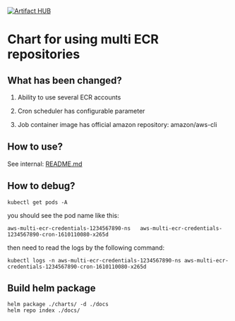 [![Artifact HUB](https://img.shields.io/endpoint?url=https://artifacthub.io/badge/repository/aws-multi-ecr-credentials)](https://artifacthub.io/packages/search?repo=aws-multi-ecr-credentials)

# Chart for using multi ECR repositories

## What has been changed?

1. Ability to use several ECR accounts

2. Cron scheduler has configurable parameter

3. Job container image has official amazon repository: amazon/aws-cli

## How to use?

See internal: [README.md](charts/aws-multi-ecr-credentials/README.md)

## How to debug?
`kubectl get pods -A`

you should see the pod name like this:

`aws-multi-ecr-credentials-1234567890-ns   aws-multi-ecr-credentials-1234567890-cron-1610110080-x265d`

then need to read the logs by the following command:

`kubectl logs -n aws-multi-ecr-credentials-1234567890-ns aws-multi-ecr-credentials-1234567890-cron-1610110080-x265d`

## Build helm package
```
helm package ./charts/ -d ./docs
helm repo index ./docs/
```
